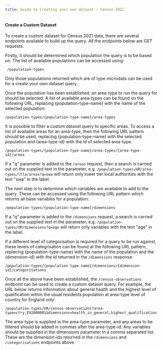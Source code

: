 ```yaml
---
title: Guide to Creating your own dataset - Census 2021
---
```


#### Create a Custom Dataset
To create a custom dataset for Census 2021 data, there are several endpoints available to build up the query.  All the endpoints below are GET requests.

Firstly, it should be determined which population the query is to be based on.  The list of available populations can be accessed using:
     
     /population-types  
     
Only those populations returned which are of type microdata can be used for a create your own dataset query.

Once the population has been established, an area-type to run the query for should be selected.  A list of available area-types can be found on the following URL, replacing {population-type-name} with the name of the selected population:

    /population-types/{population-type-name}/area-types

It is possible to filter a custom dataset query to specific areas.  To access a list of available areas for an area-type, then the following URL pattern should be used, replacing {population-type-name} with the selected population and {area-type-id} with the id of selected area-type.

    /population-types/{population-type-name}/area-types/{area-type-id}/areas

If a "q" parameter is added to the `/areas` request, then a search is carried out on the supplied text in the parameter, e.g. `/population-types/UR/area-types/ltla/areas?q=swa` will return only lower tier local authorities with the text "swa" in the label.

The next step is to determine which variables are available to add to the query.  These can be accessed using the following URL pattern which returns all base variables for a population:

    /population-types/{population-type-name}/dimensions

If a "q" parameter is added to the `/dimensions` request, a search is carried out on the supplied text in the parameter, e.g. `/population-types/UR/dimensions?q=age` will return only variables with the text "age" in the label.

If a different level of categorisation is required for a query to be run against, these levels of categrisation can be found at the following URL pattern, replacing {population-type-name} with the name of the population and the {dimension-id} with the id returned in the `/dimensions` response:

    /population-types/{population-type-name}/dimensions/{dimension-id}/categorisations

Once all the above have been established, the `/census-observations` endpoint can be used to create a custom dataset query.  For example, the URL below returns information about general health and the highest level of qualification within the usual residents population at area-type level of country for England only:

    /population-types/UR/census-observations?area-type=ctry,E92000001&dimensions=health_in_general,highest_qualification

The area-type is supplied in the area-type parameter, and any areas to be filtered should be added in commas after the area-type-id.  Any variables should be supplied in the dimensions parameter in a comma separated list.  These are the dimension-ids returned in the `/dimensions` and `/categorisations` endpoints above.
